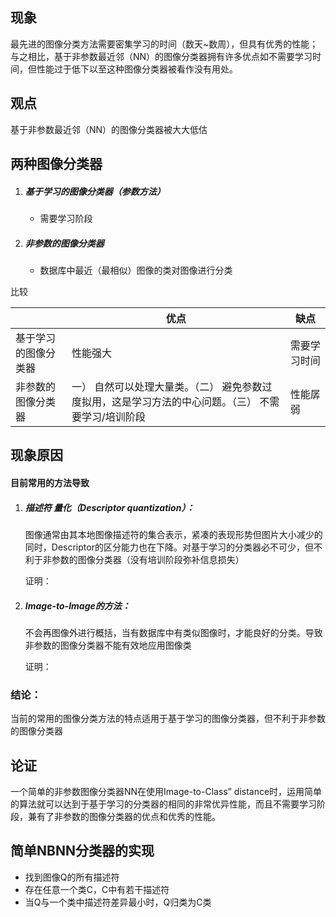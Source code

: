 ## 现象

最先进的图像分类方法需要密集学习的时间（数天~数周），但具有优秀的性能；与之相比，基于非参数最近邻（NN）的图像分类器拥有许多优点如不需要学习时间，但性能过于低下以至这种图像分类器被看作没有用处。

## 观点

基于非参数最近邻（NN）的图像分类器被大大低估

## 两种图像分类器

1. #####  基于学习的图像分类器（参数方法）

   * 需要学习阶段  

2. ##### 非参数的图像分类器

   * 数据库中最近（最相似）图像的类对图像进行分类

比较

|                      | 优点                                                         | 缺点         |
| :------------------- | ------------------------------------------------------------ | ------------ |
| 基于学习的图像分类器 | 性能强大                                                     | 需要学习时间 |
| 非参数的图像分类器   | 一） 自然可以处理大量类。（二） 避免参数过度拟用，这是学习方法的中心问题。（三） 不需要学习/培训阶段 | 性能孱弱     |



## 现象原因

#### 目前常用的方法导致

1. ##### 描述符 量化（Descriptor quantization）：

   图像通常由其本地图像描述符的集合表示，紧凑的表现形势但图片大小减少的同时，Descriptor的区分能力也在下降。对基于学习的分类器必不可少，但不利于非参数的图像分类器（没有培训阶段弥补信息损失）

   证明：

2. ##### Image-to-Image的方法：

   不会再图像外进行概括，当有数据库中有类似图像时，才能良好的分类。导致非参数的图像分类器不能有效地应用图像类

   证明：

### 结论：

当前的常用的图像分类方法的特点适用于基于学习的图像分类器，但不利于非参数的图像分类器

## 论证 

一个简单的非参数图像分类器NN在使用Image-to-Class” distance时，运用简单的算法就可以达到于基于学习的分类器的相同的非常优异性能，而且不需要学习阶段，兼有了非参数的图像分类器的优点和优秀的性能。

## 简单NBNN分类器的实现

* 找到图像Q的所有描述符
* 存在任意一个类C，C中有若干描述符
* 当Q与一个类中描述符差异最小时，Q归类为C类